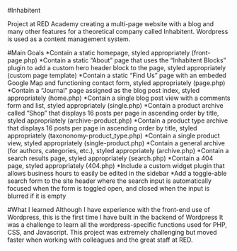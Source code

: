 #Inhabitent

Project at RED Academy creating a multi-page website with a blog and many other features for a theoretical company called Inhabitent. Wordpress is used as a content management system.

#Main Goals
*Contain a static homepage, styled appropriately (front-page.php)
*Contain a static “About” page that uses the “Inhabitent Blocks” plugin to add a custom hero header block to the page, styled appropriately (custom page template)
*Contain a static “Find Us” page with an embeded Google Map and functioning contact form, styled appropriately (page.php)
*Contain a “Journal” page assigned as the blog post index, styled appropriately (home.php)
*Contain a single blog post view with a comments form and list, styled appropriately (single.php)
*Contain a product archive called “Shop” that displays 16 posts per page in ascending order by title, styled appropriately (archive-product.php)
*Contain a product type archive that displays 16 posts per page in ascending order by title, styled appropriately (taxononomy-product_type.php)
*Contain a single product view, styled appropriately (single-product.php)
*Contain a general archive (for authors, categories, etc.), styled appropriately (archive.php)
*Contain a search results page, styled appropriately (search.php)
*Contain a 404 page, styled appropriately (404.php)
*Include a custom widget plugin that allows business hours to easily be edited in the sidebar
\*Add a toggle-able search form to the site header where the search input is automatically focused when the form is toggled open, and closed when the input is blurred if it is empty

#What I learned
Although I have experience with the front-end use of Wordpress, this is the first time I have built in the backend of Wordpress It was a challenge to learn all the wordpress-specific functions used for PHP, CSS, and Javascript. This project was extremely challenging but moved faster when working with colleagues and the great staff at RED.
